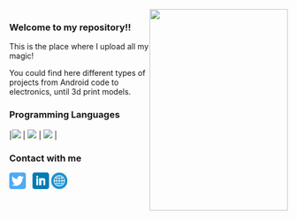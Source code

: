 <img align="right" src="https://image.freepik.com/vector-gratis/retro-signo-metal-venga-estamos-abiertos_1020-1159.jpg" width=250px height=365px/>

### Welcome to my repository!!

This is the place where I upload all my magic!

You could find here different types of projects from Android code to electronics, until 3d print models.



### Programming Languages
|<img src="https://raw.githubusercontent.com/coderjojo/coderjojo/master/img/cpp.png" width=60> | <img src="https://raw.githubusercontent.com/coderjojo/coderjojo/master/img/js.png" width=60> | <img src="https://raw.githubusercontent.com/coderjojo/coderjojo/master/img/python.svg" width=60> |


### Contact with me
<p align='left'>
<a href="https://twitter.com/seba_cipolat"><img height="30" src="https://github.com/sebacipolat/sebacipolat/blob/master/imgs/twitter.png?raw=true"></a>&nbsp;&nbsp;
<a href="https://www.linkedin.com/in/sebastiancipolat"><img height="30" src="https://github.com/sebacipolat/sebacipolat/blob/master/imgs/linkedin.png?raw=true"></a>
<a href="https://www.sebastiancipolat.com"><img height="30" src="https://github.com/sebacipolat/sebacipolat/blob/master/imgs/web.png?raw=true"></a>

</p>
